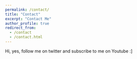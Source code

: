 ```yaml
---
permalink: /contact/
title: "Contact"
excerpt: "Contact Me"
author_profile: true
redirect_from: 
  - /contact
  - /contact.html
---
```


Hi, yes, follow me on twitter and subscribe to me on Youtube :]
